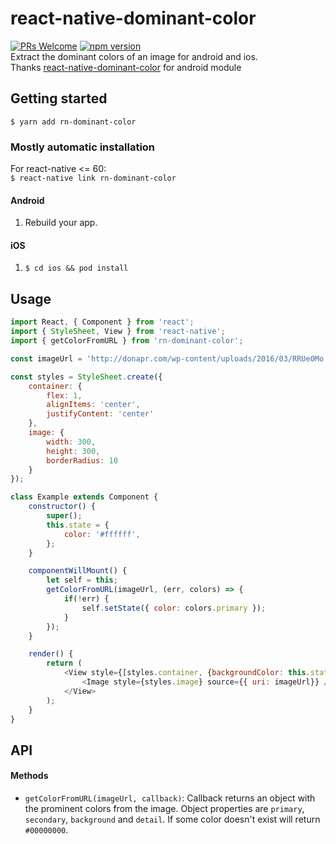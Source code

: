 
# react-native-dominant-color
[![PRs Welcome](https://img.shields.io/badge/PRs-welcome-brightgreen.svg?style=flat-square)](https://github.com/matinzd/rn-dominant-color/compare)    [![npm version](https://badge.fury.io/js/rn-dominant-color.svg)](https://badge.fury.io/js/rn-dominant-color)    
Extract the dominant colors of an image for android and ios.   
Thanks [react-native-dominant-color](https://github.com/hu9osaez/react-native-dominant-color) for android module

## Getting started
`$ yarn add rn-dominant-color`

### Mostly automatic installation   

For react-native <= 60:      
`$ react-native link rn-dominant-color`


#### Android

1. Rebuild your app.

#### iOS

1. `$ cd ios && pod install`


## Usage
```javascript
import React, { Component } from 'react';
import { StyleSheet, View } from 'react-native';
import { getColorFromURL } from 'rn-dominant-color';

const imageUrl = 'http://donapr.com/wp-content/uploads/2016/03/RRUe0Mo.png';

const styles = StyleSheet.create({
    container: {
        flex: 1,
        alignItems: 'center',
        justifyContent: 'center'
    },
    image: {
        width: 300,
        height: 300,
        borderRadius: 10
    }
});

class Example extends Component {
    constructor() {
        super();
        this.state = {
            color: '#ffffff',
        };
    }

    componentWillMount() {
        let self = this;
        getColorFromURL(imageUrl, (err, colors) => {
            if(!err) {
                self.setState({ color: colors.primary });
            }
        });
    }

    render() {
        return (
            <View style={[styles.container, {backgroundColor: this.state.color }]}>
                <Image style={styles.image} source={{ uri: imageUrl}} />
            </View>
        );
    }
}

```

## API
#### Methods
* `getColorFromURL(imageUrl, callback)`: Callback returns an object with the prominent colors from the image. Object properties are `primary`, `secondary`,  `background` and `detail`. If some color doesn't exist will return `#00000000`.